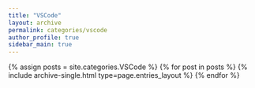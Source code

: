 ```yaml
---
title: "VSCode"
layout: archive
permalink: categories/vscode
author_profile: true
sidebar_main: true
---
```


{% assign posts = site.categories.VSCode %}
{% for post in posts %} {% include archive-single.html type=page.entries_layout %} {% endfor %}